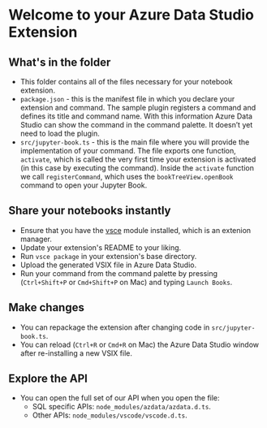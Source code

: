 # Welcome to your Azure Data Studio Extension

## What's in the folder
* This folder contains all of the files necessary for your notebook extension.
* `package.json` - this is the manifest file in which you declare your extension and command.
The sample plugin registers a command and defines its title and command name. With this information
Azure Data Studio can show the command in the command palette. It doesn’t yet need to load the plugin.
* `src/jupyter-book.ts` - this is the main file where you will provide the implementation of your command.
The file exports one function, `activate`, which is called the very first time your extension is
activated (in this case by executing the command). Inside the `activate` function we call `registerCommand`, which uses the `bookTreeView.openBook` command to open your Jupyter Book.

## Share your notebooks instantly
* Ensure that you have the [vsce](https://www.npmjs.com/package/vsce) module installed, which is an extenion manager.
* Update your extension's README to your liking.
* Run `vsce package` in your extension's base directory.
* Upload the generated VSIX file in Azure Data Studio.
* Run your command from the command palette by pressing (`Ctrl+Shift+P` or `Cmd+Shift+P` on Mac) and typing `Launch Books`.

## Make changes
* You can repackage the extension after changing code in `src/jupyter-book.ts`.
* You can reload (`Ctrl+R` or `Cmd+R` on Mac) the Azure Data Studio window after re-installing a new VSIX file.

## Explore the API
* You can open the full set of our API when you open the file:
  * SQL specific APIs: `node_modules/azdata/azdata.d.ts`.
  * Other APIs: `node_modules/vscode/vscode.d.ts`.